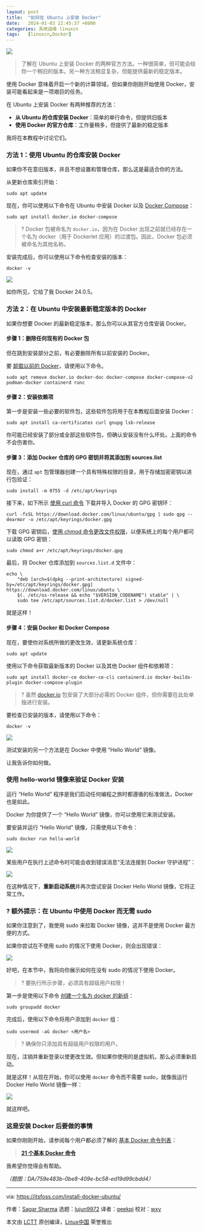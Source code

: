 ```yaml
---
layout: post
title:	"如何在 Ubuntu 上安装 Docker"
date:	2024-01-03 22:45:37 +0800 
categories:	系统运维 linuxcn 
tags:	[linuxcn,Docker]
---
```



![](/Asserts/Images/album/202401/03/224510gfpbdwbdvbmverbg.jpg)



> 
> 了解在 Ubuntu 上安装 Docker 的两种官方方法。一种很简单，但可能会给你一个稍旧的版本。另一种方法稍显复杂，但能提供最新的稳定版本。
> 
> 
> 


使用 Docker 意味着开启一个新的计算领域，但如果你刚刚开始使用 Docker，安装可能看起来是一项艰巨的任务。


在 Ubuntu 上安装 Docker 有两种推荐的方法：


* **从 Ubuntu 的仓库安装 Docker**：简单的单行命令，但提供旧版本
* **使用 Docker 的官方仓库**：工作量稍多，但提供了最新的稳定版本


我将在本教程中讨论它们。


### 方法 1：使用 Ubuntu 的仓库安装 Docker


如果你不在意旧版本，并且不想设置和管理仓库，那么这是最适合你的方法。


从更新仓库索引开始：



```
sudo apt update

```

现在，你可以使用以下命令在 Ubuntu 中安装 Docker 以及 [Docker Compose](https://linuxhandbook.com/docker-compose-quick-start/)：



```
sudo apt install docker.io docker-compose

```


> 
> ? Docker 包被命名为 `docker.io`，因为在 Docker 出现之前就已经存在一个名为 docker（用于 Dockerlet 应用）的过渡包。因此，Docker 包必须被命名为其他名称。
> 
> 
> 


安装完成后，你可以使用以下命令检查安装的版本：



```
docker -v

```

![](/Asserts/Images/album/202401/03/224537c58e85lc5aear1ki.png)


如你所见，它给了我 Docker 24.0.5。


### 方法 2：在 Ubuntu 中安装最新稳定版本的 Docker


如果你想要 Docker 的最新稳定版本，那么你可以从其官方仓库安装 Docker。


#### 步骤 1：删除任何现有的 Docker 包


但在跳到安装部分之前，有必要删除所有以前安装的 Docker。


要 [卸载以前的 Docker](https://learnubuntu.com/uninstall-docker/)，请使用以下命令。



```
sudo apt remove docker.io docker-doc docker-compose docker-compose-v2 podman-docker containerd runc

```

#### 步骤 2：安装依赖项


第一步是安装一些必要的软件包，这些软件包将用于在本教程后面安装 Docker：



```
sudo apt install ca-certificates curl gnupg lsb-release

```

你可能已经安装了部分或全部这些软件包，但确认安装没有什么坏处。上面的命令不会伤害你。


#### 步骤 3：添加 Docker 仓库的 GPG 密钥并将其添加到 sources.list


现在，通过 `apt` 包管理器创建一个具有特殊权限的目录，用于存储加密密钥以进行包验证：



```
sudo install -m 0755 -d /etc/apt/keyrings

```

接下来，如下所示 [使用 curl 命令](https://learnubuntu.com/install-curl/) 下载并导入 Docker 的 GPG 密钥环：



```
curl -fsSL https://download.docker.com/linux/ubuntu/gpg | sudo gpg --dearmor -o /etc/apt/keyrings/docker.gpg

```

下载 GPG 密钥后，[使用 chmod 命令更改文件权限](https://learnubuntu.com/chmod-command/)，以便系统上的每个用户都可以读取 GPG 密钥：



```
sudo chmod a+r /etc/apt/keyrings/docker.gpg

```

最后，将 Docker 仓库添加到 `sources.list.d` 文件中：



```
echo \
    "deb [arch=$(dpkg --print-architecture) signed-by=/etc/apt/keyrings/docker.gpg] https://download.docker.com/linux/ubuntu \
    $(. /etc/os-release && echo "$VERSION_CODENAME") stable" | \
    sudo tee /etc/apt/sources.list.d/docker.list > /dev/null

```

就是这样！


#### 步骤 4：安装 Docker 和 Docker Compose


现在，要使你对系统所做的更改生效，请更新系统仓库：



```
sudo apt update

```

使用以下命令获取最新版本的 Docker 以及其他 Docker 组件和依赖项：



```
sudo apt install docker-ce docker-ce-cli containerd.io docker-buildx-plugin docker-compose-plugin

```


> 
> ? 虽然 [docker.io](http://docker.io) 包安装了大部分必需的 Docker 组件，但你需要在此处单独进行安装。
> 
> 
> 


要检查已安装的版本，请使用以下命令：



```
docker -v

```

![](/Asserts/Images/album/202401/03/224537zmozl44mjhtjr069.png)


测试安装的另一个方法是在 Docker 中使用 “Hello World” 镜像。


让我告诉你如何做。


### 使用 hello-world 镜像来验证 Docker 安装


运行 “Hello World” 程序是我们启动任何编程之旅时都遵循的标准做法，Docker 也是如此。


Docker 为你提供了一个 “Hello World” 镜像，你可以使用它来测试安装。


要安装并运行 “Hello World” 镜像，只需使用以下命令：



```
sudo docker run hello-world

```

![](/Asserts/Images/album/202401/03/224538r2tddfunnaaau6zn.png)


某些用户在执行上述命令时可能会收到错误消息“无法连接到 Docker 守护进程”：


![](/Asserts/Images/album/202401/03/224538tnwvx234nv2vo554.png)


在这种情况下，**重新启动系统**并再次尝试安装 Docker Hello World 镜像，它将正常工作。


### ? 额外提示：在 Ubuntu 中使用 Docker 而无需 sudo


如果你注意到了，我使用 sudo 来拉取 Docker 镜像，这并不是使用 Docker 最方便的方式。


如果你尝试在不使用 sudo 的情况下使用 Docker，则会出现错误：


![](/Asserts/Images/album/202401/03/224538pex5b58wggegsc5b.png)


好吧，在本节中，我将向你展示如何在没有 sudo 的情况下使用 Docker。



> 
> ? 要执行所示步骤，必须具有超级用户权限！
> 
> 
> 


第一步是使用以下命令 [创建一个名为 docker 的新组](https://learnubuntu.com/add-group/)：



```
sudo groupadd docker

```

完成后，使用以下命令将用户添加到 `docker` 组：



```
sudo usermod -aG docker <用户名>

```


> 
> ? 确保你只添加具有超级用户权限的用户。
> 
> 
> 


现在，注销并重新登录以使更改生效。但如果你使用的是虚拟机，那么必须重新启动。


就是这样！从现在开始，你可以使用 `docker` 命令而不需要 sudo，就像我运行 Docker Hello World 镜像一样：


![](/Asserts/Images/album/202401/03/224538ppv7jqvlz5v75qrf.png)


就这样吧。


### 这是安装 Docker 后要做的事情


如果你刚刚开始，请参阅每个用户都必须了解的 [基本 Docker 命令列表](https://linuxhandbook.com/essential-docker-commands/)：



> 
> **[21 个基本 Docker 命令](https://linuxhandbook.com/essential-docker-commands/)**
> 
> 
> 


我希望你觉得会有帮助。


*（题图：DA/759e483b-0be8-409e-bc58-ed19d99cbdd4）*




---


via: <https://itsfoss.com/install-docker-ubuntu/>


作者：[Sagar Sharma](https://itsfoss.com/author/sagar/) 选题：[lujun9972](https://github.com/lujun9972) 译者：[geekpi](https://github.com/geekpi) 校对：[wxy](https://github.com/wxy)


本文由 [LCTT](https://github.com/LCTT/TranslateProject) 原创编译，[Linux中国](https://linux.cn/) 荣誉推出
